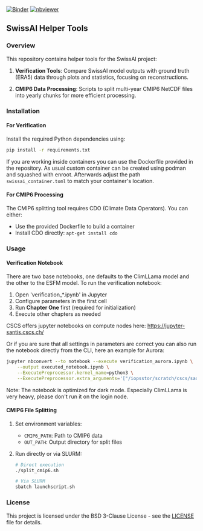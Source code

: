 [![Binder](https://mybinder.org/badge_logo.svg)](https://mybinder.org/v2/gh/sadamov/swissai/main?filepath=verification.ipynb)
[![nbviewer](https://img.shields.io/badge/view-nbviewer-orange)](https://nbviewer.jupyter.org/github/sadamov/swissai/blob/main/verification.ipynb)

## SwissAI Helper Tools

### Overview

This repository contains helper tools for the SwissAI project:

1. **Verification Tools**: Compare SwissAI model outputs with ground truth (ERA5) data through plots and statistics, focusing on reconstructions.

2. **CMIP6 Data Processing**: Scripts to split multi-year CMIP6 NetCDF files into yearly chunks for more efficient processing.

### Installation

#### For Verification

Install the required Python dependencies using:

```bash
pip install -r requirements.txt
```

If you are working inside containers you can use the Dockerfile provided in the repository.
As usual custom container can be created using podman and squashed with enroot.
Afterwards adjust the path `swissai_container.toml` to match your container's location.

#### For CMIP6 Processing

The CMIP6 splitting tool requires CDO (Climate Data Operators). You can either:

- Use the provided Dockerfile to build a container
- Install CDO directly: `apt-get install cdo`

### Usage

#### Verification Notebook

There are two base notebooks, one defaults to the ClimLLama model and the other to the ESFM model.
To run the verification notebook:

1. Open 'verification_*.ipynb' in Jupyter
2. Configure parameters in the first cell
3. Run **Chapter One** first (required for initialization)
4. Execute other chapters as needed

CSCS offers jupyter notebooks on compute nodes here: <https://jupyter-santis.cscs.ch/>

Or if you are sure that all settings in parameters are correct you can also
run the notebook directly from the CLI, here an example for Aurora:

```bash
jupyter nbconvert --to notebook --execute verification_aurora.ipynb \
    --output executed_notebook.ipynb \
    --ExecutePreprocessor.kernel_name=python3 \
    --ExecutePreprocessor.extra_arguments='["/iopsstor/scratch/cscs/sadamov/pyprojects_data/swissai/preds_20250219/aurora.zarr"]'
```

Note: The notebook is optimized for dark mode. Especially ClimLLama is very heavy,
please don't run it on the login node.

#### CMIP6 File Splitting

1. Set environment variables:
   - `CMIP6_PATH`: Path to CMIP6 data
   - `OUT_PATH`: Output directory for split files

2. Run directly or via SLURM:

   ```bash
   # Direct execution
   ./split_cmip6.sh
   
   # Via SLURM
   sbatch launchscript.sh
   ```

### License

This project is licensed under the BSD 3-Clause License - see the [LICENSE](LICENSE) file for details.
